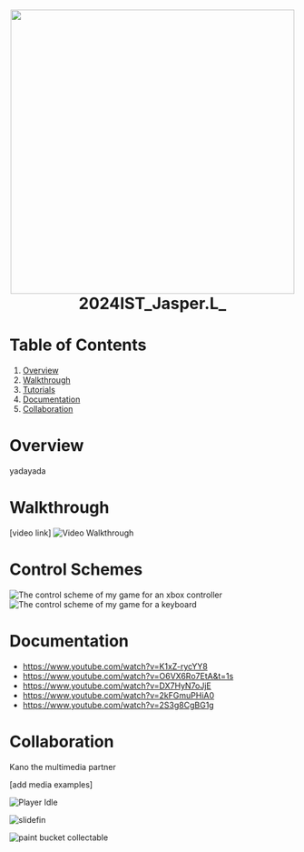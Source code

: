 <h1 align="center">
 <img src="https://github.com/user-attachments/assets/92e5e71a-85b8-48f2-b7c0-8a8ae8c2c638" | width=500>
  <br />
 2024IST_Jasper.L_
</h1>

# Table of Contents

1. [Overview](https://github.com/TempeHS/2024IST_Jasper.L_?tab=readme-ov-file#overview)
2. [Walkthrough](https://github.com/TempeHS/2024IST_Jasper.L_?tab=readme-ov-file#walkthrough)
3. [Tutorials](https://github.com/TempeHS/2024IST_Jasper.L_?tab=readme-ov-file#tutorials)
4. [Documentation](https://github.com/TempeHS/2024IST_Jasper.L_?tab=readme-ov-file#documentation)
5. [Collaboration](https://github.com/TempeHS/2024IST_Jasper.L_?tab=readme-ov-file#collaboration)

# Overview

yadayada

# Walkthrough

[video link]
![Video Walkthrough](https://github.com/user-attachments/assets/d26e619d-0769-44e4-9db9-faf8b1644fa0)


# Control Schemes

![The control scheme of my game for an xbox controller](https://github.com/user-attachments/assets/9d09c65f-24d2-4789-90e9-47b714064592)
![The control scheme of my game for a keyboard](https://github.com/user-attachments/assets/ed4f858b-429b-4a59-bb0d-030d02c57439)

# Documentation

- https://www.youtube.com/watch?v=K1xZ-rycYY8
- https://www.youtube.com/watch?v=O6VX6Ro7EtA&t=1s
- https://www.youtube.com/watch?v=DX7HyN7oJjE
- https://www.youtube.com/watch?v=2kFGmuPHiA0
- https://www.youtube.com/watch?v=2S3g8CgBG1g

# Collaboration

Kano the multimedia partner<p>
[add media examples]<p>
![Player Idle](https://github.com/user-attachments/assets/e9d64654-7ff7-4e5b-aad5-d7c79dcb1a5f)<p>
![slidefin](https://github.com/user-attachments/assets/5c1dc78a-c110-4f4a-ae55-3783037bfea0)<p>
![paint bucket collectable](https://github.com/user-attachments/assets/27b6e5fe-d5b0-4e90-a0ab-f856d4df2a20)<p>
